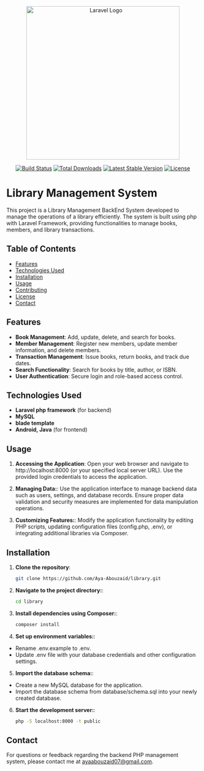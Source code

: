 <p align="center"><a href="https://laravel.com" target="_blank"><img src="https://raw.githubusercontent.com/laravel/art/master/logo-lockup/5%20SVG/2%20CMYK/1%20Full%20Color/laravel-logolockup-cmyk-red.svg" width="400" alt="Laravel Logo"></a></p>

<p align="center">
<a href="https://github.com/laravel/framework/actions"><img src="https://github.com/laravel/framework/workflows/tests/badge.svg" alt="Build Status"></a>
<a href="https://packagist.org/packages/laravel/framework"><img src="https://img.shields.io/packagist/dt/laravel/framework" alt="Total Downloads"></a>
<a href="https://packagist.org/packages/laravel/framework"><img src="https://img.shields.io/packagist/v/laravel/framework" alt="Latest Stable Version"></a>
<a href="https://packagist.org/packages/laravel/framework"><img src="https://img.shields.io/packagist/l/laravel/framework" alt="License"></a>
</p>


# Library Management System

This project is a Library Management BackEnd System developed to manage the operations of a library efficiently. The system is built using php with Laravel Framework, providing functionalities to manage books, members, and library transactions.

## Table of Contents

- [Features](#features)
- [Technologies Used](#technologies-used)
- [Installation](#installation)
- [Usage](#usage)
- [Contributing](#contributing)
- [License](#license)
- [Contact](#contact)



## Features

- **Book Management**: Add, update, delete, and search for books.
- **Member Management**: Register new members, update member information, and delete members.
- **Transaction Management**: Issue books, return books, and track due dates.
- **Search Functionality**: Search for books by title, author, or ISBN.
- **User Authentication**: Secure login and role-based access control.


## Technologies Used

- **Laravel php framework** (for backend)
- **MySQL**
- **blade template** 
- **Android, Java** (for frontend)


## Usage

1. **Accessing the Application**:
Open your web browser and navigate to http://localhost:8000 (or your specified local server URL).
Use the provided login credentials to access the application.

2. **Managing Data:**:
Use the application interface to manage backend data such as users, settings, and database records.
Ensure proper data validation and security measures are implemented for data manipulation operations.

3. **Customizing Features:**:
Modify the application functionality by editing PHP scripts, updating configuration files (config.php, .env), or integrating additional libraries via Composer.



## Installation

1. **Clone the repository**:
   ```bash
   git clone https://github.com/Aya-Abouzaid/library.git

2. **Navigate to the project directory:**:
   ```bash
   cd library

3. **Install dependencies using Composer:**:
   ```bash
   composer install

4. **Set up environment variables:**:
 - Rename .env.example to .env.
 - Update .env file with your database credentials and other configuration settings.

5. **Import the database schema:**:
 - Create a new MySQL database for the application.
 - Import the database schema from database/schema.sql into your newly created database.

6. **Start the development server:**:
   ```bash
   php -S localhost:8000 -t public

## Contact 
For questions or feedback regarding the backend PHP management system, please contact me at ayaabouzaid07@gmail.com.


